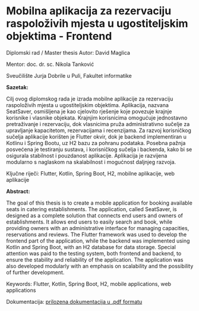 # Mobilna aplikacija za rezervaciju raspoloživih mjesta u ugostiteljskim objektima - Frontend

Diplomski rad / Master thesis
Autor: David Maglica

Mentor: doc. dr. sc. Nikola Tanković

Sveučilište Jurja Dobrile u Puli, Fakultet informatike

<b>Sazetak:</b>

Cilj ovog diplomskog rada je izrada mobilne aplikacije za rezervaciju raspoloživih mjesta u ugostiteljskim objektima. Aplikacija, nazvana SeatSaver, osmišljena je kao cjelovito rješenje koje povezuje krajnje korisnike i vlasnike objekata. Krajnjim korisnicima omogućuje jednostavno pretraživanje i rezervaciju, dok vlasnicima pruža administrativno sučelje za upravljanje kapacitetom, rezervacijama i recenzijama.
Za razvoj korisničkog sučelja aplikacije korišten je Flutter okvir, dok je backend implementiran u Kotlinu i Spring Bootu, uz H2 bazu za pohranu podataka. Posebna pažnja posvećena je testiranju sustava, i korisničkog sučelja i backenda, kako bi se osigurala stabilnost i pouzdanost aplikacije. Aplikacija je razvijena modularno s naglaskom na skalabilnost i mogućnost daljnjeg razvoja.

Ključne riječi: Flutter, Kotlin, Spring Boot, H2, mobilne aplikacije, web aplikacije

<b>Abstract:</b>

The goal of this thesis is to create a mobile application for booking available seats in catering establishments. The application, called SeatSaver, is designed as a complete solution that connects end users and owners of establishments. It allows end users to easily search and book, while providing owners with an administrative interface for managing capacities, reservations and reviews.
The Flutter framework was used to develop the frontend part of the application, while the backend was implemented using Kotlin and Spring Boot, with an H2 database for data storage. Special attention was paid to the testing system, both frontend and backend, to ensure the stability and reliability of the application. The application was also developed modularly with an emphasis on scalability and the possibility of further development.

Keywords: Flutter, Kotlin, Spring Boot, H2, mobile applications, web applications

Dokumentacija: [prilozena dokumentacija u .pdf formatu](diplomski.pdf)
